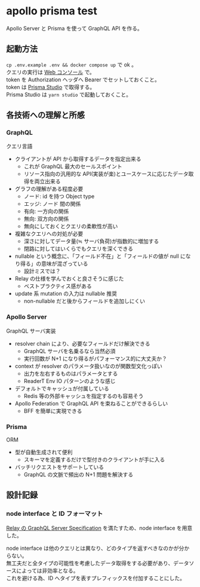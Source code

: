 # apollo prisma test

Apollo Server と Prisma を使って GraphQL API を作る。

## 起動方法

`cp .env.example .env && docker compose up` で ok 。  
クエリの実行は [Web コンソール](http://localhost:4000) で。  
token を Authorization ヘッダへ Bearer でセットしておくこと。  
token は [Prisma Studio](http://localhost:5555) で取得する。  
Prisma Studio は `yarn studio` で起動しておくこと。

## 各技術への理解と所感

### GraphQL

クエリ言語

- クライアントが API から取得するデータを指定出来る
  - これが GraphQL 最大のセールスポイント
  - リソース指向の汎用的な API(実装が楽)とユースケースに応じたデータ取得を両立出来る
- グラフの理解がある程度必要
  - ノード: id を持つ Object type
  - エッジ: ノード 間の関係
  - 有向: 一方向の関係
  - 無向: 双方向の関係
  - 無向にしておくとクエリの柔軟性が高い
- 複雑なクエリへの対処が必要
  - 深さに対してデータ量(≒ サーバ負荷)が指数的に増加する
  - 閉路に対してはいくらでもクエリを深くできる
- nullable という概念に、「フィールド不在」と「フィールドの値が null になり得る」の意味が混ざっている
  - 設計ミスでは？
- Relay の仕様を学んでおくと良さそうに感じた
  - ベストプラクティス感がある
- update 系 mutation の入力は nullable 推奨
  - non-nullable だと後からフィールドを追加しにくい

### Apollo Server

GraphQL サーバ実装

- resolver chain により、必要なフィールドだけ解決できる
  - GraphQL サーバを名乗るなら当然必須
  - 実行回数が N+1 になり得るがパフォーマンス的に大丈夫か？
- context が resolver のパラメータ扱いなのが関数型文化っぽい
  - 出力を左右するものはパラメータとする
  - ReaderT Env IO パターンのような感じ
- デフォルトでキャッシュが付属している
  - Redis 等の外部キャッシュを指定するのも容易そう
- Apollo Federation で GraphQL API を束ねることができるらしい
  - BFF を簡単に実現できる

### Prisma

ORM

- 型が自動生成されて便利
  - スキーマを定義するだけで型付きのクライアントが手に入る
- バッチリクエストをサポートしている
  - GraphQL の文脈で頻出の N+1 問題を解決する

## 設計記録

### node interface と ID フォーマット

[Relay の GraphQL Server Specification](https://relay.dev/docs/guides/graphql-server-specification/) を満たすため、node interface を用意した。

node interface は他のクエリとは異なり、どのタイプを返すべきなのかが分からない。  
無工夫だと全タイプの可能性を考慮したデータ取得をする必要があり、データソースによっては非効率となる。  
これを避ける為、ID へタイプを表すプレフィックスを付加することにした。
